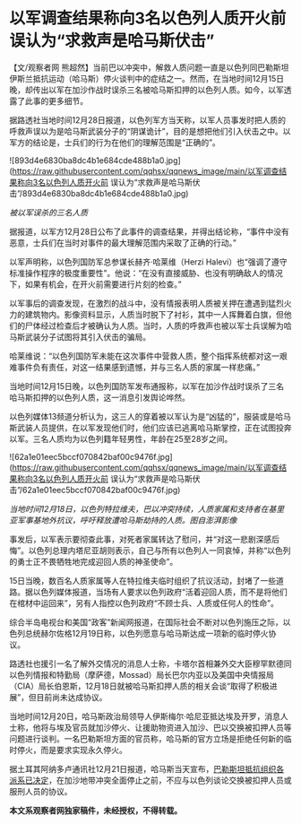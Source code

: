 # 以军调查结果称向3名以色列人质开火前 误认为“求救声是哈马斯伏击”

【文/观察者网
熊超然】当前巴以冲突中，解救人质问题一直是以色列同巴勒斯坦伊斯兰抵抗运动（哈马斯）停火谈判中的症结之一。然而，在当地时间12月15日晚，却传出以军在加沙作战时误杀三名被哈马斯扣押的以色列人质。如今，以军透露了此事的更多细节。

据路透社当地时间12月28日报道，以色列军方当天称，以军人员事发时把人质的呼救声误以为是哈马斯武装分子的“阴谋诡计”，目的是想把他们引入伏击之中。以军方的结论是，士兵们的行为在他们的理解范围是“正确的”。

![893d4e6830ba8dc4b1e684cde488b1a0.jpg](https://raw.githubusercontent.com/qqhsx/qqnews_image/main/以军调查结果称向3名以色列人质开火前 误认为“求救声是哈马斯伏击”/893d4e6830ba8dc4b1e684cde488b1a0.jpg)

_被以军误杀的三名人质_

据报道，以军方12月28日公布了此事件的调查结果，并得出结论称，“事件中没有恶意，士兵们在当时对事件的最大理解范围内采取了正确的行动。”

以军声明称，以色列国防军总参谋长赫齐·哈莱维（Herzi
Halevi）也“强调了遵守标准操作程序的极度重要性”。他说：“在没有直接威胁、也没有明确敌人的情况下，如果有机会，在开火前需要进行片刻的检查。”

以军事后的调查发现，在激烈的战斗中，没有情报表明人质被关押在遭遇到猛烈火力的建筑物内。影像资料显示，人质当时脱下了衬衫，其中一人挥舞着白旗，但他们的尸体经过检查后才被确认为人质。当时，人质的呼救声也被以军士兵误解为哈马斯武装分子试图将其引入伏击的骗局。

哈莱维说：“以色列国防军未能在这次事件中营救人质，整个指挥系统都对这一艰难事件负有责任，对这一结果感到遗憾，并与三名人质的家属一样悲痛。”

当地时间12月15日晚，以色列国防军发布通报称，以军在加沙作战时误杀了三名哈马斯扣押的以色列人质，这一消息引发舆论哗然。

以色列媒体13频道分析认为，这三人的穿着被以军认为是“凶猛的”，服装或是哈马斯武装人员提供，在以军发现他们时，他们应该已逃离哈马斯掌控，正在试图投奔以军。三名人质均为以色列籍年轻男性，年龄在25至28岁之间。

![62a1e01eec5bccf070842baf00c9476f.jpg](https://raw.githubusercontent.com/qqhsx/qqnews_image/main/以军调查结果称向3名以色列人质开火前 误认为“求救声是哈马斯伏击”/62a1e01eec5bccf070842baf00c9476f.jpg)

_当地时间12月18日，以色列特拉维夫，巴以冲突持续，人质家属和支持者在基里亚军事基地外抗议，呼吁释放遭哈马斯劫持的人质。图自澎湃影像_

事发后，以军表示要彻查此事，对死者家属转达了慰问，并“对这一悲剧深感后悔”。以色列总理内塔尼亚胡则表示，自己与所有以色列人一同哀悼，并称“以色列的勇士正不畏牺牲地完成迎回人质的神圣使命”。

15日当晚，数百名人质家属等人在特拉维夫临时组织了抗议活动，封堵了一些道路。据以色列媒体报道，当场有人要求以色列政府“活着迎回人质，而不是将他们在棺材中运回来”，另有人指控以色列政府“不顾士兵、人质或任何人的性命”。

综合半岛电视台和美国“政客”新闻网报道，在国际社会不断对以色列施压之际，以色列总统赫尔佐格12月19日称，以色列愿意与哈马斯达成一项新的临时停火协议。

路透社也援引一名了解外交情况的消息人士称，卡塔尔首相兼外交大臣穆罕默德同以色列情报和特勤局（摩萨德，Mossad）局长巴尔内亚以及美国中央情报局（CIA）局长伯恩斯，12月18日就被哈马斯扣押人质的相关会谈“取得了积极进展”，但目前尚未达成协议。

当地时间12月20日，哈马斯政治局领导人伊斯梅尔·哈尼亚抵达埃及开罗，消息人士称，他将与埃及官员就加沙停火、让援助物资进入加沙、巴以交换被扣押人员等问题进行谈判。一名巴勒斯坦方面的官员称，哈马斯的官方立场是拒绝任何新的临时停火，而是要求实现永久停火。

据土耳其阿纳多卢通讯社12月21日报道，哈马斯当天宣布，[巴勒斯坦抵抗组织各派系已决定](https://news.qq.com/rain/a/20231221A0ACI600)，在加沙地带冲突全面停止之前，不应与以色列谈论交换被扣押人员或服刑人员的协议。

**本文系观察者网独家稿件，未经授权，不得转载。**

